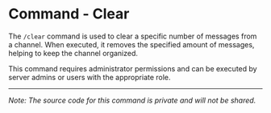 # Command - Clear

The `/clear` command is used to clear a specific number of messages from a channel. When executed, it removes the specified amount of messages, helping to keep the channel organized.

This command requires administrator permissions and can be executed by server admins or users with the appropriate role.

---

*Note: The source code for this command is private and will not be shared.*

<!-- 📄 Last edited by SyntexDev -->
